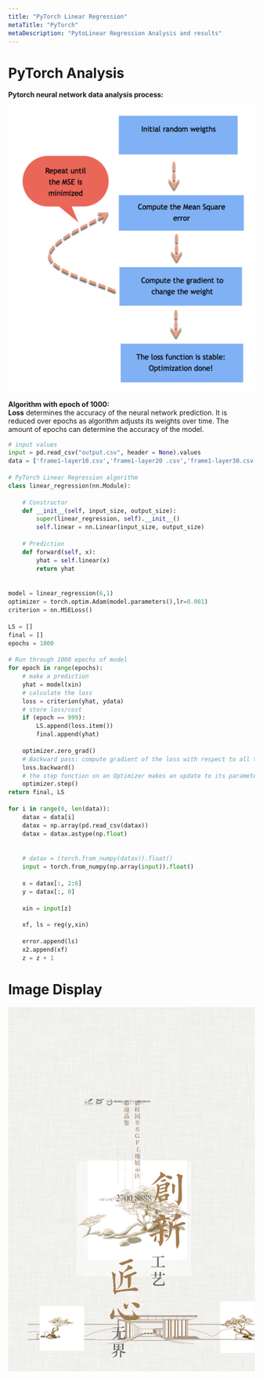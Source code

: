 ```yaml
---
title: "PyTorch Linear Regression"
metaTitle: "PyTorch"
metaDescription: "PytoLinear Regression Analysis and results"
---
```



# PyTorch Analysis

**Pytorch neural network data analysis process:**

![](img2/process.png)

**Algorithm with epoch of 1000:** <br/>
**Loss** determines the accuracy of the neural network prediction. It is reduced over epochs as algorithm adjusts its weights over time. The amount of epochs can determine the accuracy of the model.

```python
# input values
input = pd.read_csv("output.csv", header = None).values
data = ['frame1-layer10.csv','frame1-layer20 .csv','frame1-layer30.csv','frame1-layer40.csv','frame1-layer50.csv','frame1-layer60.csv','frame1-layer70.csv','frame1-layer80.csv','frame1-layer90.csv','frame1-layer100.csv','frame1-layer110.csv','frame1-layer120.csv','frame1-layer130.csv','frame1-layer140.csv']

# PyTorch Linear Regression algorithm
class linear_regression(nn.Module):

    # Constructor
    def __init__(self, input_size, output_size):
        super(linear_regression, self).__init__()
        self.linear = nn.Linear(input_size, output_size)

    # Prediction
    def forward(self, x):
        yhat = self.linear(x)
        return yhat


model = linear_regression(6,1)
optimizer = torch.optim.Adam(model.parameters(),lr=0.001)
criterion = nn.MSELoss()

LS = []
final = []
epochs = 1000

# Run through 1000 epochs of model
for epoch in range(epochs):
    # make a prediction
    yhat = model(xin)
    # calculate the loss
    loss = criterion(yhat, ydata)
    # store loss/cost
    if (epoch == 999):
        LS.append(loss.item())
        final.append(yhat)

    optimizer.zero_grad()
    # Backward pass: compute gradient of the loss with respect to all the learnable parameters
    loss.backward()
    # the step function on an Optimizer makes an update to its parameters
    optimizer.step()
return final, LS

for i in range(0, len(data)):
    datax = data[i]
    datax = np.array(pd.read_csv(datax))
    datax = datax.astype(np.float)


    # datax = (torch.from_numpy(datax)).float()
    input = torch.from_numpy(np.array(input)).float()

    x = datax[:, 2:6]
    y = datax[:, 0]

    xin = input[z]

    xf, ls = reg(y,xin)

    error.append(ls)
    x2.append(xf)
    z = z + 1

```


# Image Display

![pytorch](img2/pytorch.png)
